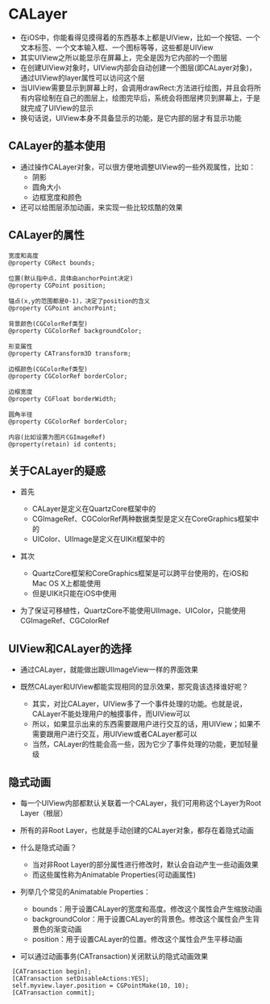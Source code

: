 
CALayer
=======

-   在iOS中，你能看得见摸得着的东西基本上都是UIView，比如一个按钮、一个文本标签、一个文本输入框、一个图标等等，这些都是UIView
-   其实UIView之所以能显示在屏幕上，完全是因为它内部的一个图层
-   在创建UIView对象时，UIView内部会自动创建一个图层(即CALayer对象)，通过UIView的layer属性可以访问这个层
-   当UIView需要显示到屏幕上时，会调用drawRect:方法进行绘图，并且会将所有内容绘制在自己的图层上，绘图完毕后，系统会将图层拷贝到屏幕上，于是就完成了UIView的显示
-   换句话说，UIView本身不具备显示的功能，是它内部的层才有显示功能

CALayer的基本使用
-----------------

-   通过操作CALayer对象，可以很方便地调整UIView的一些外观属性，比如：
    -   阴影
    -   圆角大小
    -   边框宽度和颜色
-   还可以给图层添加动画，来实现一些比较炫酷的效果

CALayer的属性
-------------

``` hljs
宽度和高度
@property CGRect bounds;

位置(默认指中点，具体由anchorPoint决定)
@property CGPoint position;

锚点(x,y的范围都是0-1)，决定了position的含义
@property CGPoint anchorPoint;

背景颜色(CGColorRef类型)
@property CGColorRef backgroundColor;

形变属性
@property CATransform3D transform;

边框颜色(CGColorRef类型)
@property CGColorRef borderColor;

边框宽度
@property CGFloat borderWidth;

圆角半径
@property CGColorRef borderColor;

内容(比如设置为图片CGImageRef)
@property(retain) id contents;
```

关于CALayer的疑惑
-----------------

-   首先

    -   CALayer是定义在QuartzCore框架中的
    -   CGImageRef、CGColorRef两种数据类型是定义在CoreGraphics框架中的
    -   UIColor、UIImage是定义在UIKit框架中的
-   其次

    -   QuartzCore框架和CoreGraphics框架是可以跨平台使用的，在iOS和Mac OS X上都能使用
    -   但是UIKit只能在iOS中使用
-   为了保证可移植性，QuartzCore不能使用UIImage、UIColor，只能使用CGImageRef、CGColorRef

UIView和CALayer的选择
---------------------

-   通过CALayer，就能做出跟UIImageView一样的界面效果

-   既然CALayer和UIView都能实现相同的显示效果，那究竟该选择谁好呢？

    -   其实，对比CALayer，UIView多了一个事件处理的功能。也就是说，CALayer不能处理用户的触摸事件，而UIView可以
    -   所以，如果显示出来的东西需要跟用户进行交互的话，用UIView；如果不需要跟用户进行交互，用UIView或者CALayer都可以
    -   当然，CALayer的性能会高一些，因为它少了事件处理的功能，更加轻量级

隐式动画
--------

-   每一个UIView内部都默认关联着一个CALayer，我们可用称这个Layer为Root Layer（根层）

-   所有的非Root Layer，也就是手动创建的CALayer对象，都存在着隐式动画

-   什么是隐式动画？

    -   当对非Root Layer的部分属性进行修改时，默认会自动产生一些动画效果
    -   而这些属性称为Animatable Properties(可动画属性)
-   列举几个常见的Animatable Properties：

    -   bounds：用于设置CALayer的宽度和高度。修改这个属性会产生缩放动画
    -   backgroundColor：用于设置CALayer的背景色。修改这个属性会产生背景色的渐变动画
    -   position：用于设置CALayer的位置。修改这个属性会产生平移动画
-   可以通过动画事务(CATransaction)关闭默认的隐式动画效果

``` hljs
 [CATransaction begin];
 [CATransaction setDisableActions:YES];
 self.myview.layer.position = CGPointMake(10, 10);
 [CATransaction commit];
```
